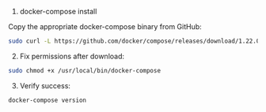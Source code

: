 1. docker-compose install

Copy the appropriate docker-compose binary from GitHub:


```sh
sudo curl -L https://github.com/docker/compose/releases/download/1.22.0/docker-compose-$(uname -s)-$(uname -m) -o /usr/local/bin/docker-compose
```

2. Fix permissions after download:
```sh
sudo chmod +x /usr/local/bin/docker-compose
```
    
3. Verify success:

```sh
docker-compose version
```

